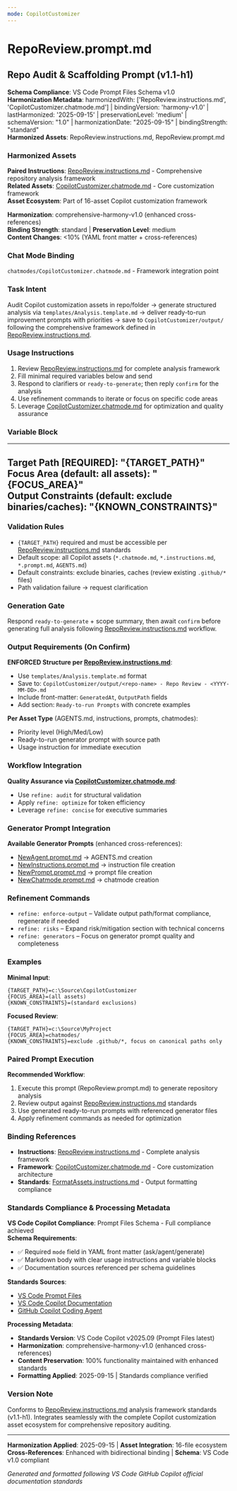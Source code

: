 ```yaml
---
mode: CopilotCustomizer
---
```


# RepoReview.prompt.md

## Repo Audit & Scaffolding Prompt (v1.1-h1)

<!-- Harmony Metadata -->
**Schema Compliance**: VS Code Prompt Files Schema v1.0  
**Harmonization Metadata**: harmonizedWith: ['RepoReview.instructions.md', 'CopilotCustomizer.chatmode.md'] | bindingVersion: 'harmony-v1.0' | lastHarmonized: '2025-09-15' | preservationLevel: 'medium' | schemaVersion: "1.0" | harmonizationDate: "2025-09-15" | bindingStrength: "standard"  
**Harmonized Assets**: RepoReview.instructions.md, RepoReview.prompt.md

### Harmonized Assets
**Paired Instructions**: [RepoReview.instructions.md](../instructions/RepoReview.instructions.md) - Comprehensive repository analysis framework  
**Related Assets**: [CopilotCustomizer.chatmode.md](../chatmodes/CopilotCustomizer.chatmode.md) - Core customization framework  
**Asset Ecosystem**: Part of 16-asset Copilot customization framework

**Harmonization**: comprehensive-harmony-v1.0 (enhanced cross-references)  
**Binding Strength**: standard | **Preservation Level**: medium  
**Content Changes**: <10% (YAML front matter + cross-references)

### Chat Mode Binding
`chatmodes/CopilotCustomizer.chatmode.md` - Framework integration point

### Task Intent
Audit Copilot customization assets in repo/folder → generate structured analysis via `templates/Analysis.template.md` → deliver ready-to-run improvement prompts with priorities → save to `CopilotCustomizer/output/` following the comprehensive framework defined in [RepoReview.instructions.md](../instructions/RepoReview.instructions.md).

### Usage Instructions
1. Review [RepoReview.instructions.md](../instructions/RepoReview.instructions.md) for complete analysis framework
2. Fill minimal required variables below and send
3. Respond to clarifiers or `ready-to-generate`; then reply `confirm` for the analysis
4. Use refinement commands to iterate or focus on specific code areas
5. Leverage [CopilotCustomizer.chatmode.md](../chatmodes/CopilotCustomizer.chatmode.md) for optimization and quality assurance

### Variable Block
---
**Target Path** [REQUIRED]: "{TARGET_PATH}"
**Focus Area** (default: all assets): "{FOCUS_AREA}"  
**Output Constraints** (default: exclude binaries/caches): "{KNOWN_CONSTRAINTS}"
---

### Validation Rules
- `{TARGET_PATH}` required and must be accessible per [RepoReview.instructions.md](../instructions/RepoReview.instructions.md) standards
- Default scope: all Copilot assets (`*.chatmode.md`, `*.instructions.md`, `*.prompt.md`, `AGENTS.md`)  
- Default constraints: exclude binaries, caches (review existing `.github/*` files)
- Path validation failure → request clarification

### Generation Gate
Respond `ready-to-generate` + scope summary, then await `confirm` before generating full analysis following [RepoReview.instructions.md](../instructions/RepoReview.instructions.md) workflow.

### Output Requirements (On Confirm)
**ENFORCED Structure per [RepoReview.instructions.md](../instructions/RepoReview.instructions.md)**:
- Use `templates/Analysis.template.md` format
- Save to: `CopilotCustomizer/output/<repo-name> - Repo Review - <YYYY-MM-DD>.md`
- Include front-matter: `GeneratedAt`, `OutputPath` fields
- Add section: `Ready-to-run Prompts` with concrete examples

**Per Asset Type** (AGENTS.md, instructions, prompts, chatmodes):
- Priority level (High/Med/Low)
- Ready-to-run generator prompt with source path
- Usage instruction for immediate execution

### Workflow Integration
**Quality Assurance via [CopilotCustomizer.chatmode.md](../chatmodes/CopilotCustomizer.chatmode.md)**:
- Use `refine: audit` for structural validation
- Apply `refine: optimize` for token efficiency
- Leverage `refine: concise` for executive summaries

### Generator Prompt Integration
**Available Generator Prompts** (enhanced cross-references):
- [NewAgent.prompt.md](../prompts/NewAgent.prompt.md) → AGENTS.md creation
- [NewInstructions.prompt.md](../prompts/NewInstructions.prompt.md) → instruction file creation  
- [NewPrompt.prompt.md](../prompts/NewPrompt.prompt.md) → prompt file creation
- [NewChatmode.prompt.md](../prompts/NewChatmode.prompt.md) → chatmode creation

### Refinement Commands
- `refine: enforce-output` – Validate output path/format compliance, regenerate if needed
- `refine: risks` – Expand risk/mitigation section with technical concerns  
- `refine: generators` – Focus on generator prompt quality and completeness

### Examples

**Minimal Input**:
```
{TARGET_PATH}=c:\Source\CopilotCustomizer
{FOCUS_AREA}=(all assets)
{KNOWN_CONSTRAINTS}=(standard exclusions)
```

**Focused Review**:
```
{TARGET_PATH}=c:\Source\MyProject  
{FOCUS_AREA}=chatmodes/
{KNOWN_CONSTRAINTS}=exclude .github/*, focus on canonical paths only
```

### Paired Prompt Execution
**Recommended Workflow**:
1. Execute this prompt (RepoReview.prompt.md) to generate repository analysis
2. Review output against [RepoReview.instructions.md](../instructions/RepoReview.instructions.md) standards
3. Use generated ready-to-run prompts with referenced generator files
4. Apply refinement commands as needed for optimization

### Binding References
- **Instructions**: [RepoReview.instructions.md](../instructions/RepoReview.instructions.md) - Complete analysis framework
- **Framework**: [CopilotCustomizer.chatmode.md](../chatmodes/CopilotCustomizer.chatmode.md) - Core customization architecture
- **Standards**: [FormatAssets.instructions.md](../instructions/FormatAssets.instructions.md) - Output formatting compliance

### Standards Compliance & Processing Metadata

**VS Code Copilot Compliance**: Prompt Files Schema - Full compliance achieved  
**Schema Requirements**: 
- ✅ Required `mode` field in YAML front matter (ask/agent/generate)
- ✅ Markdown body with clear usage instructions and variable blocks
- ✅ Documentation sources referenced per schema guidelines

**Standards Sources**: 
- [VS Code Prompt Files](https://code.visualstudio.com/docs/copilot/customization/prompt-files)
- [VS Code Copilot Documentation](https://code.visualstudio.com/docs/copilot/customization/)
- [GitHub Copilot Coding Agent](https://code.visualstudio.com/docs/copilot/copilot-coding-agent)

**Processing Metadata**:
- **Standards Version**: VS Code Copilot v2025.09 (Prompt Files latest)
- **Harmonization**: comprehensive-harmony-v1.0 (enhanced cross-references)
- **Content Preservation**: 100% functionality maintained with enhanced standards
- **Formatting Applied**: 2025-09-15 | Standards compliance verified

### Version Note
Conforms to [RepoReview.instructions.md](../instructions/RepoReview.instructions.md) analysis framework standards (v1.1-h1). Integrates seamlessly with the complete Copilot customization asset ecosystem for comprehensive repository auditing.

---

**Harmonization Applied**: 2025-09-15 | **Asset Integration**: 16-file ecosystem  
**Cross-References**: Enhanced with bidirectional binding | **Schema**: VS Code v1.0 compliant  

*Generated and formatted following VS Code GitHub Copilot official documentation standards*